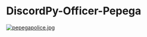 # DiscordPy-Officer-Pepega
 
[![pepegapolice.jpg](https://i.postimg.cc/Wb0vHC6x/pepegapolice.jpg)](https://postimg.cc/9rXK4xkB)


 
